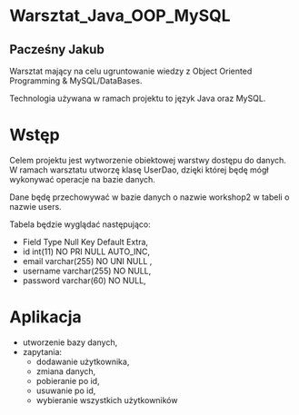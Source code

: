 # Warsztat_Java_OOP_MySQL
## Pacześny Jakub
Warsztat mający na celu ugruntowanie wiedzy z Object Oriented Programming &amp; MySQL/DataBases.

Technologia używana w ramach projektu to język Java oraz MySQL.
# Wstęp
Celem projektu jest wytworzenie obiektowej warstwy dostępu do danych. W ramach warsztatu utworzę klasę UserDao, 
dzięki której będę mógł wykonywać operacje na bazie danych.

Dane będę przechowywać w bazie danych o nazwie workshop2 w tabeli o nazwie users.

Tabela będzie wyglądać następująco:
- Field       Type            Null    Key     Default     Extra,
- id          int(11)         NO      PRI     NULL        AUTO_INC,
- email       varchar(255)    NO      UNI     NULL                ,
- username    varchar(255)    NO              NULL,
- password    varchar(60)     NO              NULL,

 

# Aplikacja
- utworzenie bazy danych,
- zapytania:
    + dodawanie użytkownika,
    + zmiana danych,
    + pobieranie po id,
    + usuwanie po id,
    + wybieranie wszystkich użytkowników
